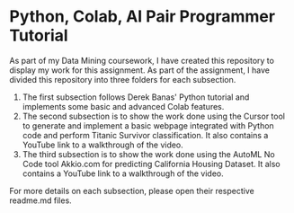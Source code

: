 # Python, Colab, AI Pair Programmer Tutorial
As part of my Data Mining coursework, I have created this repository to display my work for this assignment. As part of the assignment, I have divided this repository into three folders for each subsection.
1. The first subsection follows Derek Banas' Python tutorial and implements some basic and advanced Colab features.
2. The second subsection is to show the work done using the Cursor tool to generate and implement a basic webpage integrated with Python code and perform Titanic Survivor classification. It also contains a YouTube link to a walkthrough of the video.
3. The third subsection is to show the work done using the AutoML No Code tool Akkio.com for predicting California Housing Dataset. It also contains a YouTube link to a walkthrough of the video.

For more details on each subsection, please open their respective readme.md files.
